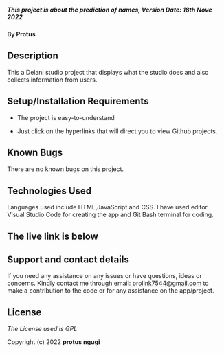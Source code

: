 ##### This project is about the prediction of names, Version Date: 18th Nove 2022

#### By **Protus**

## Description

This a Delani studio project that displays what the studio does and also collects information from users.

## Setup/Installation Requirements

- The project is easy-to-understand

- Just click on the hyperlinks that will direct you to view Github projects.

## Known Bugs

There are no known bugs on this project.

## Technologies Used

Languages used include HTML,JavaScript and CSS. I have used editor Visual Studio Code for creating the app and Git Bash terminal for coding.

## The live link is below

## Support and contact details

If you need any assistance on any issues or have questions, ideas or concerns. Kindly contact me through email: prolink7544@gmail.com to make a contribution to the code or for any assistance on the app/project.

## License

_The License used is GPL_

Copyright (c) 2022 **protus ngugi**
